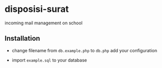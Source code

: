 # disposisi-surat

incoming mail management on school

## Installation

- change filename from `db.example.php` to `db.php` add your configuration

- import `example.sql` to your database 
